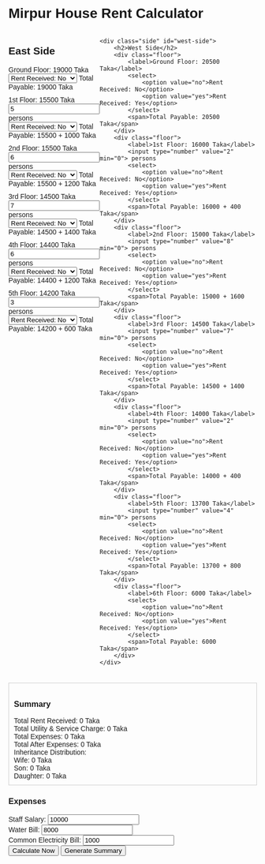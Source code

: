 <!DOCTYPE html>
<html lang="en">
<head>
    <meta charset="UTF-8">
    <meta name="viewport" content="width=device-width, initial-scale=1.0">
    <title>Mirpur House Rent Calculator</title>
    <style>
        body {
            font-family: Arial, sans-serif;
            margin: 20px;
        }
        .container {
            display: flex;
            justify-content: space-between;
        }
        .side {
            width: 45%;
        }
        .floor {
            margin: 10px 0;
        }
        .summary {
            margin-top: 20px;
            border: 1px solid #ccc;
            padding: 10px;
        }
    </style>
</head>
<body>

<h1>Mirpur House Rent Calculator</h1>

<div class="container">
    <div class="side" id="east-side">
        <h2>East Side</h2>
        <div class="floor">
            <label>Ground Floor: 19000 Taka</label>
            <select>
                <option value="no">Rent Received: No</option>
                <option value="yes">Rent Received: Yes</option>
            </select>
            <span>Total Payable: 19000 Taka</span>
        </div>
        <div class="floor">
            <label>1st Floor: 15500 Taka</label>
            <input type="number" value="5" min="0"> persons
            <select>
                <option value="no">Rent Received: No</option>
                <option value="yes">Rent Received: Yes</option>
            </select>
            <span>Total Payable: 15500 + 1000 Taka</span>
        </div>
        <div class="floor">
            <label>2nd Floor: 15500 Taka</label>
            <input type="number" value="6" min="0"> persons
            <select>
                <option value="no">Rent Received: No</option>
                <option value="yes">Rent Received: Yes</option>
            </select>
            <span>Total Payable: 15500 + 1200 Taka</span>
        </div>
        <div class="floor">
            <label>3rd Floor: 14500 Taka</label>
            <input type="number" value="7" min="0"> persons
            <select>
                <option value="no">Rent Received: No</option>
                <option value="yes">Rent Received: Yes</option>
            </select>
            <span>Total Payable: 14500 + 1400 Taka</span>
        </div>
        <div class="floor">
            <label>4th Floor: 14400 Taka</label>
            <input type="number" value="6" min="0"> persons
            <select>
                <option value="no">Rent Received: No</option>
                <option value="yes">Rent Received: Yes</option>
            </select>
            <span>Total Payable: 14400 + 1200 Taka</span>
        </div>
        <div class="floor">
            <label>5th Floor: 14200 Taka</label>
            <input type="number" value="3" min="0"> persons
            <select>
                <option value="no">Rent Received: No</option>
                <option value="yes">Rent Received: Yes</option>
            </select>
            <span>Total Payable: 14200 + 600 Taka</span>
        </div>
    </div>

    <div class="side" id="west-side">
        <h2>West Side</h2>
        <div class="floor">
            <label>Ground Floor: 20500 Taka</label>
            <select>
                <option value="no">Rent Received: No</option>
                <option value="yes">Rent Received: Yes</option>
            </select>
            <span>Total Payable: 20500 Taka</span>
        </div>
        <div class="floor">
            <label>1st Floor: 16000 Taka</label>
            <input type="number" value="2" min="0"> persons
            <select>
                <option value="no">Rent Received: No</option>
                <option value="yes">Rent Received: Yes</option>
            </select>
            <span>Total Payable: 16000 + 400 Taka</span>
        </div>
        <div class="floor">
            <label>2nd Floor: 15000 Taka</label>
            <input type="number" value="8" min="0"> persons
            <select>
                <option value="no">Rent Received: No</option>
                <option value="yes">Rent Received: Yes</option>
            </select>
            <span>Total Payable: 15000 + 1600 Taka</span>
        </div>
        <div class="floor">
            <label>3rd Floor: 14500 Taka</label>
            <input type="number" value="7" min="0"> persons
            <select>
                <option value="no">Rent Received: No</option>
                <option value="yes">Rent Received: Yes</option>
            </select>
            <span>Total Payable: 14500 + 1400 Taka</span>
        </div>
        <div class="floor">
            <label>4th Floor: 14000 Taka</label>
            <input type="number" value="2" min="0"> persons
            <select>
                <option value="no">Rent Received: No</option>
                <option value="yes">Rent Received: Yes</option>
            </select>
            <span>Total Payable: 14000 + 400 Taka</span>
        </div>
        <div class="floor">
            <label>5th Floor: 13700 Taka</label>
            <input type="number" value="4" min="0"> persons
            <select>
                <option value="no">Rent Received: No</option>
                <option value="yes">Rent Received: Yes</option>
            </select>
            <span>Total Payable: 13700 + 800 Taka</span>
        </div>
        <div class="floor">
            <label>6th Floor: 6000 Taka</label>
            <select>
                <option value="no">Rent Received: No</option>
                <option value="yes">Rent Received: Yes</option>
            </select>
            <span>Total Payable: 6000 Taka</span>
        </div>
    </div>
</div>

<div class="summary">
    <h3>Summary</h3>
    <label>Total Rent Received: <span id="total-rent">0</span> Taka</label><br>
    <label>Total Utility & Service Charge: <span id="total-utility">0</span> Taka</label><br>
    <label>Total Expenses: <span id="total-expenses">0</span> Taka</label><br>
    <label>Total After Expenses: <span id="total-after-expenses">0</span> Taka</label><br>
    <label>Inheritance Distribution:</label><br>
    <label>Wife: <span id="wife-share">0</span> Taka</label><br>
    <label>Son: <span id="son-share">0</span> Taka</label><br>
    <label>Daughter: <span id="daughter-share">0</span> Taka</label><br>
</div>

<div>
    <h3>Expenses</h3>
    <label>Staff Salary: <input type="number" value="10000" id="staff-salary"></label><br>
    <label>Water Bill: <input type="number" value="8000" id="water-bill"></label><br>
    <label>Common Electricity Bill: <input type="number" value="1000" id="electricity-bill"></label><br>
    <button id="calculate-button">Calculate Now</button>
    <button id="summary-button">Generate Summary</button>
</div>

<script>
    document.getElementById('calculate-button').addEventListener('click', function() {
        // Calculation logic goes here
    });

    document.getElementById('summary-button').addEventListener('click', function() {
        // Summary generation logic goes here
    });
</script>

</body>
</html>
